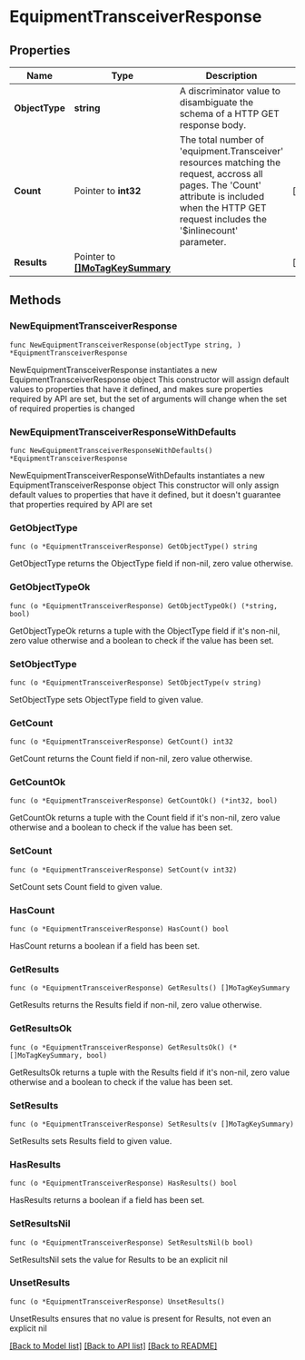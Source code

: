 # EquipmentTransceiverResponse

## Properties

Name | Type | Description | Notes
------------ | ------------- | ------------- | -------------
**ObjectType** | **string** | A discriminator value to disambiguate the schema of a HTTP GET response body. | 
**Count** | Pointer to **int32** | The total number of &#39;equipment.Transceiver&#39; resources matching the request, accross all pages. The &#39;Count&#39; attribute is included when the HTTP GET request includes the &#39;$inlinecount&#39; parameter. | [optional] 
**Results** | Pointer to [**[]MoTagKeySummary**](MoTagKeySummary.md) |  | [optional] 

## Methods

### NewEquipmentTransceiverResponse

`func NewEquipmentTransceiverResponse(objectType string, ) *EquipmentTransceiverResponse`

NewEquipmentTransceiverResponse instantiates a new EquipmentTransceiverResponse object
This constructor will assign default values to properties that have it defined,
and makes sure properties required by API are set, but the set of arguments
will change when the set of required properties is changed

### NewEquipmentTransceiverResponseWithDefaults

`func NewEquipmentTransceiverResponseWithDefaults() *EquipmentTransceiverResponse`

NewEquipmentTransceiverResponseWithDefaults instantiates a new EquipmentTransceiverResponse object
This constructor will only assign default values to properties that have it defined,
but it doesn't guarantee that properties required by API are set

### GetObjectType

`func (o *EquipmentTransceiverResponse) GetObjectType() string`

GetObjectType returns the ObjectType field if non-nil, zero value otherwise.

### GetObjectTypeOk

`func (o *EquipmentTransceiverResponse) GetObjectTypeOk() (*string, bool)`

GetObjectTypeOk returns a tuple with the ObjectType field if it's non-nil, zero value otherwise
and a boolean to check if the value has been set.

### SetObjectType

`func (o *EquipmentTransceiverResponse) SetObjectType(v string)`

SetObjectType sets ObjectType field to given value.


### GetCount

`func (o *EquipmentTransceiverResponse) GetCount() int32`

GetCount returns the Count field if non-nil, zero value otherwise.

### GetCountOk

`func (o *EquipmentTransceiverResponse) GetCountOk() (*int32, bool)`

GetCountOk returns a tuple with the Count field if it's non-nil, zero value otherwise
and a boolean to check if the value has been set.

### SetCount

`func (o *EquipmentTransceiverResponse) SetCount(v int32)`

SetCount sets Count field to given value.

### HasCount

`func (o *EquipmentTransceiverResponse) HasCount() bool`

HasCount returns a boolean if a field has been set.

### GetResults

`func (o *EquipmentTransceiverResponse) GetResults() []MoTagKeySummary`

GetResults returns the Results field if non-nil, zero value otherwise.

### GetResultsOk

`func (o *EquipmentTransceiverResponse) GetResultsOk() (*[]MoTagKeySummary, bool)`

GetResultsOk returns a tuple with the Results field if it's non-nil, zero value otherwise
and a boolean to check if the value has been set.

### SetResults

`func (o *EquipmentTransceiverResponse) SetResults(v []MoTagKeySummary)`

SetResults sets Results field to given value.

### HasResults

`func (o *EquipmentTransceiverResponse) HasResults() bool`

HasResults returns a boolean if a field has been set.

### SetResultsNil

`func (o *EquipmentTransceiverResponse) SetResultsNil(b bool)`

 SetResultsNil sets the value for Results to be an explicit nil

### UnsetResults
`func (o *EquipmentTransceiverResponse) UnsetResults()`

UnsetResults ensures that no value is present for Results, not even an explicit nil

[[Back to Model list]](../README.md#documentation-for-models) [[Back to API list]](../README.md#documentation-for-api-endpoints) [[Back to README]](../README.md)


